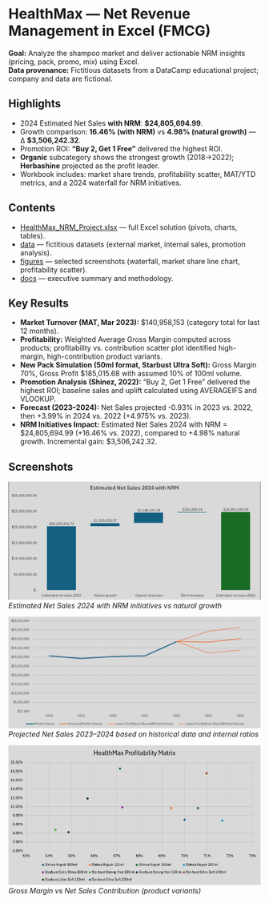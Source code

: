 # HealthMax — Net Revenue Management in Excel (FMCG)

**Goal:** Analyze the shampoo market and deliver actionable NRM insights (pricing, pack, promo, mix) using Excel.  
**Data provenance:** Fictitious datasets from a DataCamp educational project; company and data are fictional.

## Highlights
- 2024 Estimated Net Sales **with NRM**: **$24,805,694.99**.  
- Growth comparison: **16.46% (with NRM)** vs **4.98% (natural growth)** — Δ **$3,506,242.32**.  
- Promotion ROI: **“Buy 2, Get 1 Free”** delivered the highest ROI.  
- **Organic** subcategory shows the strongest growth (2018→2022); **Herbashine** projected as the profit leader.  
- Workbook includes: market share trends, profitability scatter, MAT/YTD metrics, and a 2024 waterfall for NRM initiatives.

## Contents 
- [HealthMax_NRM_Project.xlsx](workbook/HealthMax_NRM.xlsx) — full Excel solution (pivots, charts, tables).  
- [data](data) — fictitious datasets (external market, internal sales, promotion analysis).  
- [figures](figures) — selected screenshots (waterfall, market share line chart, profitability scatter).  
- [docs](docs) — executive summary and methodology.

## Key Results

- **Market Turnover (MAT, Mar 2023):** $140,958,153 (category total for last 12 months).  
- **Profitability:** Weighted Average Gross Margin computed across products; profitability vs. contribution scatter plot identified high-margin, high-contribution product variants.  
- **New Pack Simulation (50ml format, Starbust Ultra Soft):** Gross Margin 70%, Gross Profit $185,015.68 with assumed 10% of 100ml volume.  
- **Promotion Analysis (Shinez, 2022):** “Buy 2, Get 1 Free” delivered the highest ROI; baseline sales and uplift calculated using AVERAGEIFS and VLOOKUP.  
- **Forecast (2023–2024):** Net Sales projected -0.93% in 2023 vs. 2022, then +3.99% in 2024 vs. 2022 (+4.975% vs. 2023).  
- **NRM Initiatives Impact:** Estimated Net Sales 2024 with NRM = $24,805,694.99 (+16.46% vs. 2022), compared to +4.98% natural growth. Incremental gain: $3,506,242.32.  

## Screenshots

![Waterfall Chart](figures/waterfall.png)
*Estimated Net Sales 2024 with NRM initiatives vs natural growth*  

![Forecast Chart](figures/forecast_2024.png)
*Projected Net Sales 2023–2024 based on historical data and internal ratios* 

![Profitability Scatter](figures/healthmax_profitability_matrix.png)
*Gross Margin vs Net Sales Contribution (product variants)* 
